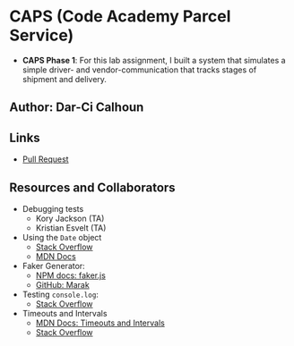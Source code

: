# CAPS (Code Academy Parcel Service)

- **CAPS Phase 1**: For this lab assignment, I built a system that simulates a simple driver- and vendor-communication that tracks stages of shipment and delivery.

## Author: Dar-Ci Calhoun

## Links

- [Pull Request](https://github.com/dcalhoun286/caps/pull/1)

## Resources and Collaborators

- Debugging tests
  - Kory Jackson (TA)
  - Kristian Esvelt (TA)
- Using the `Date` object
  - [Stack Overflow](https://stackoverflow.com/questions/30158574/how-to-convert-result-from-date-now-to-yyyy-mm-dd-hhmmss-ffff)
  - [MDN Docs](https://developer.mozilla.org/en-US/docs/Web/JavaScript/Reference/Global_Objects/Date/toString)
- Faker Generator:
  - [NPM docs: faker.js](https://www.npmjs.com/package/faker)
  - [GitHub: Marak](https://github.com/Marak/faker.js/wiki/Address)
- Testing `console.log`:
  - [Stack Overflow](https://stackoverflow.com/questions/49096093/how-do-i-test-a-jest-console-log)
- Timeouts and Intervals
  - [MDN Docs: Timeouts and Intervals](https://developer.mozilla.org/en-US/docs/Learn/JavaScript/Asynchronous/Timeouts_and_intervals)
  - [Stack Overflow](https://stackoverflow.com/questions/36530438/events-in-nodejs-event-is-being-emitted-within-setinterval-but-not-without-se)
